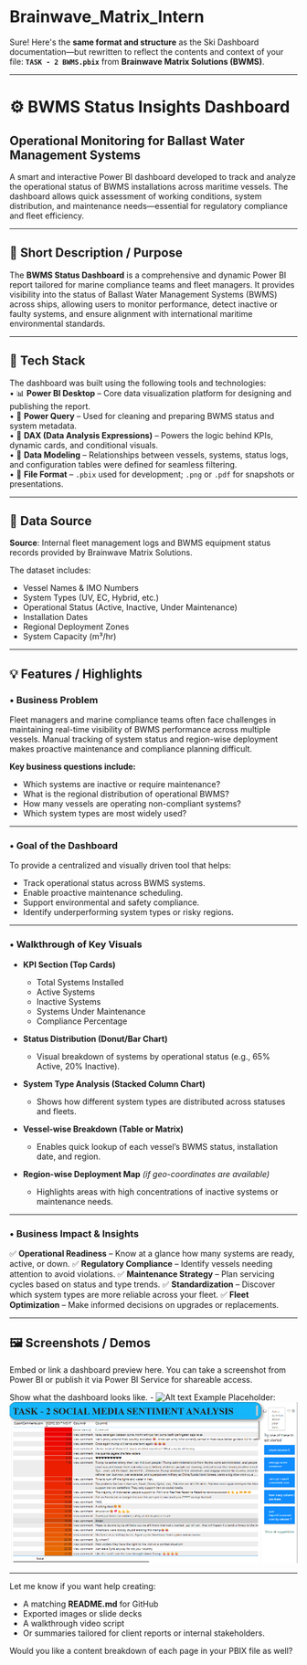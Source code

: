 # Brainwave_Matrix_Intern
Sure! Here's the **same format and structure** as the Ski Dashboard documentation—but rewritten to reflect the contents and context of your file:
**`TASK - 2 BWMS.pbix`** from **Brainwave Matrix Solutions (BWMS)**.

---

# ⚙️ BWMS Status Insights Dashboard

## Operational Monitoring for Ballast Water Management Systems

A smart and interactive Power BI dashboard developed to track and analyze the operational status of BWMS installations across maritime vessels. The dashboard allows quick assessment of working conditions, system distribution, and maintenance needs—essential for regulatory compliance and fleet efficiency.

---

## 📌 Short Description / Purpose

The **BWMS Status Dashboard** is a comprehensive and dynamic Power BI report tailored for marine compliance teams and fleet managers. It provides visibility into the status of Ballast Water Management Systems (BWMS) across ships, allowing users to monitor performance, detect inactive or faulty systems, and ensure alignment with international maritime environmental standards.

---

## 🧰 Tech Stack

The dashboard was built using the following tools and technologies:<br>
• 📊 **Power BI Desktop** – Core data visualization platform for designing and publishing the report.<br>
• 📂 **Power Query** – Used for cleaning and preparing BWMS status and system metadata.<br>
• 🧠 **DAX (Data Analysis Expressions)** – Powers the logic behind KPIs, dynamic cards, and conditional visuals.<br>
• 🧱 **Data Modeling** – Relationships between vessels, systems, status logs, and configuration tables were defined for seamless filtering.<br>
• 📁 **File Format** – `.pbix` used for development; `.png` or `.pdf` for snapshots or presentations.

---

## 🔎 Data Source

**Source**: Internal fleet management logs and BWMS equipment status records provided by Brainwave Matrix Solutions.

The dataset includes:

* Vessel Names & IMO Numbers
* System Types (UV, EC, Hybrid, etc.)
* Operational Status (Active, Inactive, Under Maintenance)
* Installation Dates
* Regional Deployment Zones
* System Capacity (m³/hr)

---

## 💡 Features / Highlights

### • Business Problem

Fleet managers and marine compliance teams often face challenges in maintaining real-time visibility of BWMS performance across multiple vessels. Manual tracking of system status and region-wise deployment makes proactive maintenance and compliance planning difficult.

**Key business questions include:**

* Which systems are inactive or require maintenance?
* What is the regional distribution of operational BWMS?
* How many vessels are operating non-compliant systems?
* Which system types are most widely used?

---

### • Goal of the Dashboard

To provide a centralized and visually driven tool that helps:

* Track operational status across BWMS systems.
* Enable proactive maintenance scheduling.
* Support environmental and safety compliance.
* Identify underperforming system types or risky regions.

---

### • Walkthrough of Key Visuals

* **KPI Section (Top Cards)**

  * Total Systems Installed
  * Active Systems
  * Inactive Systems
  * Systems Under Maintenance
  * Compliance Percentage

* **Status Distribution (Donut/Bar Chart)**

  * Visual breakdown of systems by operational status (e.g., 65% Active, 20% Inactive).

* **System Type Analysis (Stacked Column Chart)**

  * Shows how different system types are distributed across statuses and fleets.

* **Vessel-wise Breakdown (Table or Matrix)**

  * Enables quick lookup of each vessel’s BWMS status, installation date, and region.

* **Region-wise Deployment Map** *(if geo-coordinates are available)*

  * Highlights areas with high concentrations of inactive systems or maintenance needs.

---

### • Business Impact & Insights

✅ **Operational Readiness** – Know at a glance how many systems are ready, active, or down.
✅ **Regulatory Compliance** – Identify vessels needing attention to avoid violations.
✅ **Maintenance Strategy** – Plan servicing cycles based on status and type trends.
✅ **Standardization** – Discover which system types are more reliable across your fleet.
✅ **Fleet Optimization** – Make informed decisions on upgrades or replacements.

---

## 🖼️ Screenshots / Demos

Embed or link a dashboard preview here. You can take a screenshot from Power BI or publish it via Power BI Service for shareable access.

Show what the dashboard looks like. - ![Alt text](https://github.com/username/repo/assets/image.png)
Example Placeholder:
![Dashboard Preview](https://github.com/Govag975/Brainwave_Matrix_Intern/blob/main/Screenshot%202025-06-24%20165116.png)


---

Let me know if you want help creating:

* A matching **README.md** for GitHub
* Exported images or slide decks
* A walkthrough video script
* Or summaries tailored for client reports or internal stakeholders.

Would you like a content breakdown of each page in your PBIX file as well?
